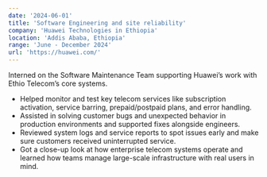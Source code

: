 ```yaml
---
date: '2024-06-01'
title: 'Software Engineering and site reliability'
company: 'Huawei Technologies in Ethiopia'
location: 'Addis Ababa, Ethiopia'
range: 'June - December 2024'
url: 'https://huawei.com/'
---
```


Interned on the Software Maintenance Team supporting Huawei’s work with Ethio Telecom’s core systems.

- Helped monitor and test key telecom services like subscription activation, service barring, prepaid/postpaid plans, and error handling.
- Assisted in solving customer bugs and unexpected behavior in production environments and supported fixes alongside engineers.
- Reviewed system logs and service reports to spot issues early and make sure customers received uninterrupted service.
- Got a close-up look at how enterprise telecom systems operate and learned how teams manage large-scale infrastructure with real users in mind.
